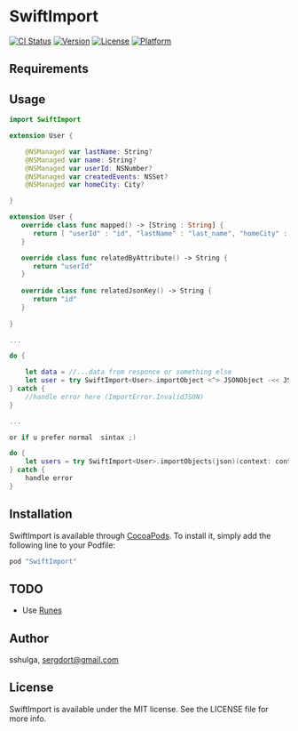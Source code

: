 # SwiftImport

[![CI Status](http://img.shields.io/travis/sshulga/SwiftImport.svg?style=flat)](https://travis-ci.org/sergdort/SwiftImport)
[![Version](https://img.shields.io/cocoapods/v/SwiftImport.svg?style=flat)](http://cocoapods.org/pods/SwiftImport)
[![License](https://img.shields.io/cocoapods/l/SwiftImport.svg?style=flat)](http://cocoapods.org/pods/SwiftImport)
[![Platform](https://img.shields.io/cocoapods/p/SwiftImport.svg?style=flat)](http://cocoapods.org/pods/SwiftImport)

## Requirements

## Usage

```swift
import SwiftImport

extension User {

    @NSManaged var lastName: String?
    @NSManaged var name: String?
    @NSManaged var userId: NSNumber?
    @NSManaged var createdEvents: NSSet?
    @NSManaged var homeCity: City?

}

extension User {
   override class func mapped() -> [String : String] {
      return [ "userId" : "id", "lastName" : "last_name", "homeCity" : "home_city", "createdEvents" : "events"]
   }

   override class func relatedByAttribute() -> String {
      return "userId"
   }
   
   override class func relatedJsonKey() -> String {
      return "id"
   }
   
}

...

do {

    let data = //...data from responce or something else
    let user = try SwiftImport<User>.importObject <^> JSONObject -<< JSONObjectWithData -<< data <*> context
} catch {
	//handle error here (ImportError.InvalidJSON)
}

...

or if u prefer normal  sintax ;)

do {
    let users = try SwiftImport<User>.importObjects(json)(context: context)
} catch {
	handle error
}

```

## Installation

SwiftImport is available through [CocoaPods](http://cocoapods.org). To install
it, simply add the following line to your Podfile:

```ruby
pod "SwiftImport"
```

## TODO

- Use [Runes](https://github.com/thoughtbot/runes) 

## Author

sshulga, sergdort@gmail.com

## License

SwiftImport is available under the MIT license. See the LICENSE file for more info.
